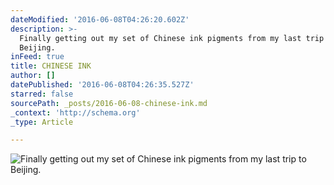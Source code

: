 ```yaml
---
dateModified: '2016-06-08T04:26:20.602Z'
description: >-
  Finally getting out my set of Chinese ink pigments from my last trip to
  Beijing.
inFeed: true
title: CHINESE INK
author: []
datePublished: '2016-06-08T04:26:35.527Z'
starred: false
sourcePath: _posts/2016-06-08-chinese-ink.md
_context: 'http://schema.org'
_type: Article

---
```

![Finally getting out my set of Chinese ink pigments from my last trip to Beijing.](https://the-grid-user-content.s3-us-west-2.amazonaws.com/f666dfbb-85c4-4be9-b61a-0f84a22ad511.jpg)
